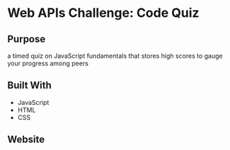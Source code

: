 # Web APIs Challenge: Code Quiz

## Purpose
a timed quiz on JavaScript fundamentals that stores high scores to gauge your progress among peers

## Built With
* JavaScript
* HTML
* CSS

## Website
